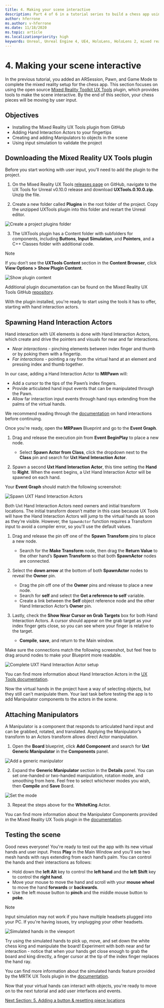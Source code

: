 ```yaml
---
title: 4. Making your scene interactive
description: Part 4 of 6 in a tutorial series to build a chess app using Unreal Engine 4 and the Mixed Reality Toolkit UX Tools plugin
author: hferrone
ms.author: v-hferrone
ms.date: 11/18/2020
ms.topic: article
ms.localizationpriority: high
keywords: Unreal, Unreal Engine 4, UE4, HoloLens, HoloLens 2, mixed reality, tutorial, getting started, mrtk, uxt, UX Tools, documentation, mixed reality headset, windows mixed reality headset, virtual reality headset
---
```


# 4. Making your scene interactive

In the previous tutorial, you added an ARSession, Pawn, and Game Mode to complete the mixed reality setup for the chess app. This section focuses on using the open source [Mixed Reality Toolkit UX Tools](https://github.com/microsoft/MixedReality-UXTools-Unreal) plugin, which provides tools to make the scene interactive. By the end of this section, your chess pieces will be moving by user input.

## Objectives

* Installing the Mixed Reality UX Tools plugin from GitHub
* Adding Hand Interaction Actors to your fingertips
* Creating and adding Manipulators to objects in the scene
* Using input simulation to validate the project

## Downloading the Mixed Reality UX Tools plugin
Before you start working with user input, you'll need to add the plugin to the project.

1. On the Mixed Reality UX Tools [releases page](https://github.com/microsoft/MixedReality-UXTools-Unreal/releases) on GitHub, navigate to the UX Tools for Unreal v0.10.0 release and download **UXTools.0.10.0.zip**. Unzip the file.

2.	Create a new folder called **Plugins** in the root folder of the project. Copy the unzipped UXTools plugin into this folder and restart the Unreal editor.

![Create a project plugins folder](images/unreal-uxt/4-plugins.PNG)

3.	The UXTools plugin has a Content folder with subfolders for components, including **Buttons**, **Input Simulation**, and **Pointers**, and a C++ Classes folder with additional code.  

> [!NOTE]
> If you don’t see the **UXTools Content** section in the **Content Browser**, click **View Options > Show Plugin Content**.

![Show plugin content](images/unreal-uxt/4-showplugincontent.PNG)

Additional plugin documentation can be found on the Mixed Reality UX Tools GitHub [repository](https://aka.ms/uxt-unreal).

With the plugin installed, you're ready to start using the tools it has to offer, starting with hand interaction actors.

## Spawning Hand Interaction Actors

Hand interaction with UX elements is done with Hand Interaction Actors, which create and drive the pointers and visuals for near and far interactions.
- *Near interactions* - pinching elements between index finger and thumb or by poking them with a fingertip.
- *Far interactions* - pointing a ray from the virtual hand at an element and pressing index and thumb together.

In our case, adding a Hand Interaction Actor to **MRPawn** will:
- Add a cursor to the tips of the Pawn’s index fingers.
- Provide articulated hand input events that can be manipulated through the Pawn.
- Allow far interaction input events through hand rays extending from the palms of the virtual hands.

We recommend reading through the [documentation](https://microsoft.github.io/MixedReality-UXTools-Unreal/version/public/0.9.x/Docs/HandInteraction.html) on hand interactions before continuing.

Once you're ready, open the **MRPawn** Blueprint and go to the **Event Graph**.

1. Drag and release the execution pin from **Event BeginPlay** to place a new node.
    * Select **Spawn Actor from Class**, click the dropdown next to the **Class** pin and search for **Uxt Hand Interaction Actor**.  

2. Spawn a second **Uxt Hand Interaction Actor**, this time setting the **Hand** to **Right**. When the event begins, a Uxt Hand Interaction Actor will be spawned on each hand.

Your **Event Graph** should match the following screenshot:

![Spawn UXT Hand Interaction Actors](images/unreal-uxt/4-spawnactor.PNG)

Both Uxt Hand Interaction Actors need owners and initial transform locations. The initial transform  doesn’t matter in this case because UX Tools will have the Hand Interaction Actors will jump to the virtual hands as soon as they're visible. However, the `SpawnActor` function requires a Transform input to avoid a compiler error, so you'll use the default values.

1. Drag and release the pin off one of the **Spawn Transform** pins to place a new node.
    * Search for the **Make Transform** node, then drag the **Return Value** to the other hand’s **Spawn Transform** so that both **SpawnActor** nodes are connected.

2.	Select the **down arrow** at the bottom of both **SpawnActor** nodes to reveal the **Owner** pin.    
    * Drag the pin off one of the **Owner** pins and release to place a new node.
    * Search for **self** and select the **Get a reference to self** variable.
    * Create a link between the **Self** object reference node and the other Hand Interaction Actor’s **Owner** pin.
3. Lastly, check the **Show Near Cursor on Grab Targets** box for both Hand Interaction Actors. A cursor should appear on the grab target as your index finger gets close, so you can see where your finger is relative to the target.
    * **Compile**, **save**, and return to the Main window.

Make sure the connections match the following screenshot, but feel free to drag around nodes to make your Blueprint more readable.

![Complete UXT Hand Interaction Actor setup](images/unreal-uxt/4-fingerptrs.PNG)

You can find more information about Hand Interaction Actors in the [UX Tools documentation](https://microsoft.github.io/MixedReality-UXTools-Unreal/version/public/0.9.x/Docs/HandInteraction.html).

Now the virtual hands in the project have a way of selecting objects, but they still can't manipulate them. Your last task before testing the app is to add Manipulator components to the actors in the scene.

## Attaching Manipulators

A Manipulator is a component that responds to articulated hand input and can be grabbed, rotated, and translated. Applying the Manipulator’s transform to an Actors transform allows direct Actor manipulation.

1. Open the **Board** blueprint, click **Add Component** and search for **Uxt Generic Manipulator** in the **Components** panel.

![Add a generic manipulator](images/unreal-uxt/4-addmanip.PNG)

2. Expand the **Generic Manipulator** section in the **Details** panel. You can set one-handed or two-handed manipulation, rotation mode, and smoothing from here. Feel free to select whichever modes you wish, then **Compile** and **Save** Board.

![Set the mode](images/unreal-uxt/4-setrotmode.PNG)

3. Repeat the steps above for the **WhiteKing** Actor.

You can find more information about the Manipulator Components provided in the Mixed Reality UX Tools plugin in the [documentation](https://microsoft.github.io/MixedReality-UXTools-Unreal/Docs/Manipulator.html).

## Testing the scene

Good news everyone! You're ready to test out the app with its new virtual hands and user input. Press **Play** in the Main Window and you'll see two mesh hands with rays extending from each hand’s palm. You can control the hands and their interactions as follows:
- Hold down the **left Alt** key to control the **left hand** and the **left Shift** key to control the **right hand**.
- Move your mouse to move the hand and scroll with your **mouse wheel** to move the hand **forwards** or **backwards**.
- Use the left mouse button to **pinch** and the middle mouse button to **poke**.

> [!NOTE]
> Input simulation may not work if you have multiple headsets plugged into your PC. If you're having issues, try unplugging your other headsets.

![Simulated hands in the viewport](images/unreal-uxt/4-handsim.PNG)

Try using the simulated hands to pick up, move, and set down the white chess king and manipulate the board! Experiment with both near and far interaction - notice that when your hands get close enough to grab the board and king directly, a finger cursor at the tip of the index finger replaces the hand ray.

You can find more information about the simulated hands feature provided by the MRTK UX Tools plugin in the [documentation](https://microsoft.github.io/MixedReality-UXTools-Unreal/Docs/InputSimulation.html).

Now that your virtual hands can interact with objects, you're ready to move on to the next tutorial and add user interfaces and events.

[Next Section: 5. Adding a button & resetting piece locations](unreal-uxt-ch5.md)
